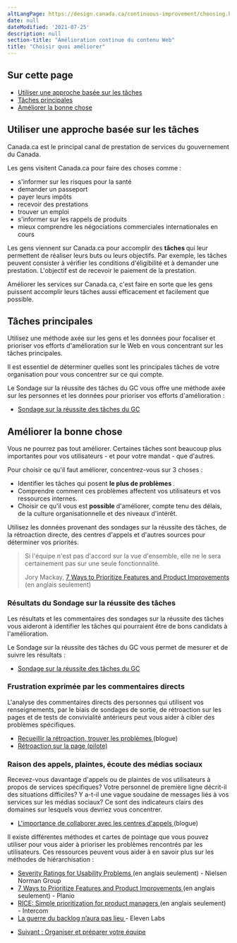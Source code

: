 ```yaml
---
altLangPage: https://design.canada.ca/continuous-improvement/choosing.html
date: null
dateModified: '2021-07-25'
description: null
section-title: "Amélioration continue du contenu Web"
title: "Choisir quoi améliorer"
---
```



<section>
 <h2>
  Sur cette page
 </h2>
 <ul>
  <li>
   <a href="#pourquoi">
    Utiliser une approche basée sur les tâches
   </a>
  </li>
  <li>
   <a href="#principales">
    Tâches principales
   </a>
  </li>
  <li>
   <a href="#choisir">
    Améliorer la bonne chose
   </a>
  </li>
 </ul>
</section>

<h2 id="pourquoi">
 Utiliser une approche basée sur les tâches
</h2>

<p>
 Canada.ca est le principal canal de prestation de services du gouvernement du Canada.
</p>

<p>
 Les gens visitent Canada.ca pour faire des choses comme :
</p>

<ul>
 <li>
  s'informer sur les risques pour la santé
 </li>
 <li>
  demander un passeport
 </li>
 <li>
  payer leurs impôts
 </li>
 <li>
  recevoir des prestations
 </li>
 <li>
  trouver un emploi
 </li>
 <li>
  s'informer sur les rappels de produits
 </li>
 <li>
  mieux comprendre les négociations commerciales internationales en cours
 </li>
</ul>

<p>
 Les gens viennent sur Canada.ca pour accomplir des
 <strong>
  tâches
 </strong>
 qui leur permettent de réaliser leurs buts ou leurs objectifs. Par exemple, les tâches peuvent consister à vérifier les conditions d'éligibilité et à demander une prestation. L'objectif est de recevoir le paiement de la prestation.
</p>

<p>
 Améliorer les services sur Canada.ca, c'est faire en sorte que les gens puissent accomplir leurs tâches aussi efficacement et facilement que possible.
</p>

<h2 id="principales">
 Tâches principales
</h2>

<p>
 Utilisez une méthode axée sur les gens et les données pour focaliser et prioriser vos efforts d'amélioration sur le Web en vous concentrant sur les tâches principales.
</p>

<p>
 Il est essentiel de déterminer quelles sont les principales tâches de votre organisation pour vous concentrer sur ce qui compte.
</p>

<p>
 Le Sondage sur la réussite des tâches du GC vous offre une méthode axée sur les personnes et les données pour prioriser vos efforts d'amélioration :
</p>

<ul>
 <li>
  <a href="https://conception.canada.ca/sondage/index.html">
   Sondage sur la réussite des tâches du GC
  </a>
 </li>
</ul>

<h2 id="choisir">
 Améliorer la bonne chose
</h2>

<p>
 Vous ne pourrez pas tout améliorer. Certaines tâches sont beaucoup plus importantes pour vos utilisateurs - et pour votre mandat - que d'autres.
</p>

<p>
 Pour choisir ce qu'il faut améliorer, concentrez-vous sur 3 choses :
</p>

<ul>
 <li>
  Identifier les tâches qui posent
  <strong>
   le plus de problèmes
  </strong>
  .
 </li>
 <li>
  Comprendre comment ces problèmes affectent vos utilisateurs et vos ressources internes.
 </li>
 <li>
  Choisir ce qu'il vous est
  <strong>
   possible
  </strong>
  d'améliorer, compte tenu des délais, de la culture organisationnelle et des niveaux d'intérêt.
 </li>
</ul>

<p>
 Utilisez les données provenant des sondages sur la réussite des tâches, de la rétroaction directe, des centres d'appels et d'autres sources pour déterminer vos priorités.
</p>

<blockquote>
 <p>
  Si l'équipe n'est pas d'accord sur la vue d'ensemble, elle ne le sera certainement pas sur une seule fonctionnalité.
 </p>
 <p class="small">
  Jory Mackay,
  <a href="https://plan.io/blog/feature-prioritization/">
   7 Ways to Prioritize Features and Product Improvements
  </a>
  (en anglais seulement)
 </p>
</blockquote>

<h3>
 Résultats du Sondage sur la réussite des tâches
</h3>

<p>
 Les résultats et les commentaires des sondages sur la réussite des tâches vous aideront à identifier les tâches qui pourraient être de bons candidats à l'amélioration.
</p>

<p>
 Le Sondage sur la réussite des tâches du GC vous permet de mesurer et de suivre les résultats :
</p>

<ul>
 <li>
  <a href="https://conception.canada.ca/sondage/index.html">
   Sondage sur la réussite des tâches du GC
  </a>
 </li>
</ul>

<h3>
 Frustration exprimée par les commentaires directs
</h3>

<p>
 L'analyse des commentaires directs des personnes qui utilisent vos renseignements, par le biais de sondages de sortie, de rétroaction sur les pages et de tests de convivialité antérieurs peut vous aider à cibler des problèmes spécifiques.
</p>

<ul>
 <li>
  <a href="https://blogue.canada.ca/2020/10/09/recueillir-la-retroaction">
   Recueillir la rétroaction, trouver les problèmes
  </a>
  (blogue)
 </li>
 <li>
  <a href="./mesure/retroaction.html">
   Rétroaction sur la page (pilote)
  </a>
 </li>
</ul>

<h3>
 Raison des appels, plaintes, écoute des médias sociaux
</h3>

<p>
 Recevez-vous davantage d'appels ou de plaintes de vos utilisateurs à propos de services spécifiques? Votre personnel de première ligne décrit-il des situations difficiles? Y a-t-il une vague soudaine de messages liés à vos services sur les médias sociaux? Ce sont des indicateurs clairs des domaines sur lesquels vous devriez vous concentrer.
</p>

<ul>
 <li>
  <a href="https://blogue.canada.ca/2021/03/01/collaborer-avec-centres-appels">
   L'importance de collaborer avec les centres d'appels
  </a>
  (blogue)
 </li>
</ul>

<p>
 Il existe différentes méthodes et cartes de pointage que vous pouvez utiliser pour vous aider à prioriser les problèmes rencontrés par les utilisateurs. Ces ressources peuvent vous aider à en savoir plus sur les méthodes de hiérarchisation :
</p>

<ul>
 <li>
  <a href="https://www.nngroup.com/articles/how-to-rate-the-severity-of-usability-problems/">
   Severity Ratings for Usability Problems
  </a>
  (en anglais seulement) - Nielsen Norman Group
 </li>
 <li>
  <a href="https://plan.io/blog/feature-prioritization/">
   7 Ways to Prioritize Features and Product Improvements
  </a>
  (en anglais seulement) - Planio
 </li>
 <li>
  <a href="https://www.intercom.com/blog/rice-simple-prioritization-for-product-managers/">
   RICE: Simple prioritization for product managers
  </a>
  (en anglais seulement) - Intercom
 </li>
 <li>
  <a href="https://blog.eleven-labs.com/fr/la-guerre-du-backlog-n-aura-pas-lieu-part-II/">
   La guerre du backlog n’aura pas lieu
  </a>
  - Eleven Labs
 </li>
</ul>

<nav class="mrgn-bttm-lg" role="navigation">
 <ul class="pager">
  <li class="next">
   <a href="./equipe.html" rel="next">
    Suivant : Organiser et préparer votre équipe
   </a>
  </li>
 </ul>
</nav>
